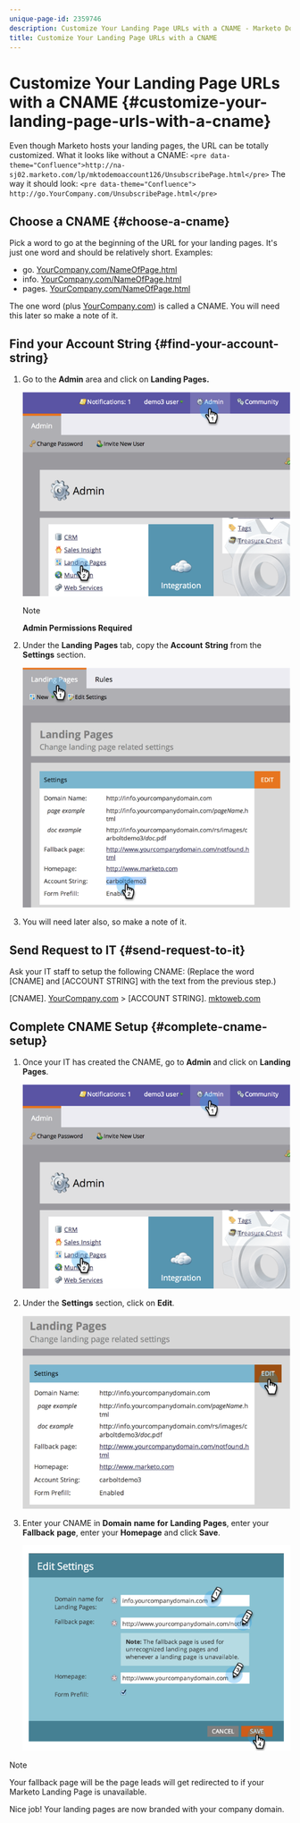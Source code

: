 ```yaml
---
unique-page-id: 2359746
description: Customize Your Landing Page URLs with a CNAME - Marketo Docs - Product Documentation
title: Customize Your Landing Page URLs with a CNAME
---
```


# Customize Your Landing Page URLs with a CNAME {#customize-your-landing-page-urls-with-a-cname}

Even though Marketo hosts your landing pages, the URL can be totally customized. What it looks like without a CNAME:
`<pre data-theme="Confluence">http://na-sj02.marketo.com/lp/mktodemoaccount126/UnsubscribePage.html</pre>` The way it should look:
`<pre data-theme="Confluence"> http://go.YourCompany.com/UnsubscribePage.html</pre>` 

## Choose a CNAME {#choose-a-cname}

Pick a word to go at the beginning of the URL for your landing pages. It's just one word and should be relatively short. Examples:

* go. [YourCompany.com/NameOfPage.html](http://YourCompany.com/NameOfPage.html)
* info. [YourCompany.com/NameOfPage.html](http://YourCompany.com/NameOfPage.html)
* pages. [YourCompany.com/NameOfPage.html](http://YourCompany.com/NameOfPage.html)

The one word (plus [YourCompany.com](http://YourCompany.com)) is called a CNAME. You will need this later so make a note of it.

## Find your Account String {#find-your-account-string}

1. Go to the **Admin** area and click on **Landing Pages.**

   ![](assets/image2014-9-18-16-3a2-3a45.png)

   >[!NOTE]
   >
   >**Admin Permissions Required**

1. Under the **Landing** **Pages** tab, copy the **Account** **String** from the **Settings** section.

   ![](assets/image2014-9-18-16-3a44-3a12.png)

1. You will need later also, so make a note of it.

## Send Request to IT {#send-request-to-it}

Ask your IT staff to setup the following CNAME: (Replace the word [CNAME] and [ACCOUNT STRING] with the text from the previous step.)

[CNAME]. [YourCompany.com](http://yourcompany.com/) > [ACCOUNT STRING]. [mktoweb.com](http://mktoweb.com/)

## Complete CNAME Setup {#complete-cname-setup}

1. Once your IT has created the CNAME, go to **Admin** and click on **Landing** **Pages**.

   ![](assets/image2014-9-18-17-3a15-3a11.png)

1. Under the **Settings** section, click on **Edit**.

   ![](assets/image2014-9-18-17-3a15-3a18.png)

1. Enter your CNAME in **Domain** **name** **for** **Landing** **Pages**, enter your **Fallback** **page**, enter your **Homepage** and click **Save**. 

   ![](assets/image2014-9-18-17-3a15-3a25.png)

>[!NOTE]
>
>Your fallback page will be the page leads will get redirected to if your Marketo Landing Page is unavailable.

Nice job! Your landing pages are now branded with your company domain. 